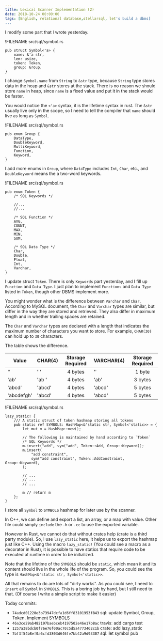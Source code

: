 ```yaml
---
title: Lexical Scanner Implementation (2)
date: 2018-10-24 00:00:00
tags: [English, relational database,stellarsql, let's build a dbms]
---
```


I modify some part that I wrote yesterday.

!FILENAME src/sql/symbol.rs

```
pub struct Symbol<'a> {
    name: &'a str,
    len: usize,
    token: Token,
    group: Group,
}
```

I change `Symbol.name` from `String` to `&str` type, because `String` type stores data in the heap and `&str` stores at the stack. There is no reason we should store `name` in heap, since `name` is a fixed value and put it in the stack would be faster.

You would notice the `<'a>` syntax, it is the lifetime syntax in rust. The `&str` usually live only in the scope, so I need to tell the compiler that `name` should live as long as `Symbol`.

!FILENAME src/sql/symbol.rs

```
pub enum Group {
    DataType,
    DoubleKeyword,
    MultiKeyword,
    Function,
    Keyword,
}
```

I add more enums in `Group`, where `DataType` includes `Int`, `Char`, etc., and `DoubleKeyword` means the a two-word keywords.

!FILENAME src/sql/symbol.rs

```
pub enum Token {
    /* SQL Keywords */

    //...
    //...

    /* SQL Function */
    AVG,
    COUNT,
    MAX,
    MIN,
    SUM,

    /* SQL Data Type */
    Char,
    Double,
    Float,
    Int,
    Varchar,
}
```

I update struct `Token`. There is only `Keywords` part yesterday, and I fill up `Function` and `Data Type`. I just plan to implement `Functions` and `Data Type` listed in `Token`, though other DBMS implement more.

You might wonder what is the difference between `Varchar` and `Char`. According to MySQL document, the `Char` and `Varchar` types are similar, but differ in the way they are stored and retrieved. They also differ in maximum length and in whether trailing spaces are retained.

The `Char` and `Varchar` types are declared with a length that indicates the maximum number of characters you want to store. For example, `CHAR(30)` can hold up to `30` characters.

The table shows the difference.

Value|CHAR(4)|Storage Required |VARCHAR(4)|Storage Required
-|-|:-:|-|:-:
''|'    '|4 bytes|''|1 byte
'ab'|'ab  ' |4 bytes|'ab'|3 bytes
'abcd' |'abcd'| 4 bytes|'abcd'|5 bytes
'abcdefgh'|'abcd'|4 bytes|'abcd'|5 bytes

!FILENAME src/sql/symbol.rs

```
lazy_static! {
    /// A static struct of token hashmap storing all tokens
    pub static ref SYMBOLS: HashMap<&'static str, Symbol<'static>> = {
        let mut m = HashMap::new();

        // The following is maintained by hand according to `Token`
        /* SQL Keywords */
        m.insert("add", sym("add", Token::Add, Group::Keyword));
        m.insert(
            "add constraint",
            sym("add constraint", Token::AddConstraint, Group::Keyword),
        );

        // ...
        // ...
        // ...

        m // return m
    };
}
```

I store all `Symbol` to `SYMBOLS` hashmap for later use by the scanner.

In C++, we can define and export a list, an array, or a map with value. Other file could simply `include` the `.h` or `.cc` to use the exported variable.

However in Rust, we cannot do that without crates help (crate is a third party module). So, I use `lazy_static` here, it helps us to export the hashmap just like C++. Using the macro `lazy_static!` (You could see a macro as a decorator in Rust), it is possible to have statics that require code to be executed at runtime in order to be initialized.

Note that the lifetime of the `SYMBOLS` should be `static`, which mean it and its content should live in the whole life of the program. So, you could see the type is `HashMap<&'static str, Symbol<'static>>`.

All that remains to do are lots of "dirty works". As you could see, I need to `insert` all `Symbol` in `SYMBOLS`. This is a boring job by hand, but I still need to that. (Of course I write a simple script to make it easier)

Today commits:

- `74adcd01220e3b73947dcfa1d6ff83101953f843` sql: update Symbol, Group, Token. Implement SYMBOLS
- `46a3ce29ab482197baebceb4197502e46e17b8ac` travis: add cargo test
- `1257a38bdcb0f76e76f00ac70c5d5a4773462c1b` crate: add lazy_static
- `7bf3f54b8ef0a6cfd3803d646fe7bb42a9d93307` sql: let symbol pub